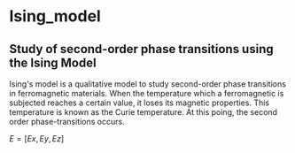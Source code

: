 # Ising_model
## Study of second-order phase transitions using the Ising Model

Ising's model is a qualitative model to study second-order phase transitions in ferromagnetic materials. When the temperature  which a ferromagnetic is subjected reaches a certain value, it loses its magnetic properties. This temperature is known as the Curie temperature. At this poing, the second order phase-transitions occurs.

$E = [Ex,Ey,Ez]$
